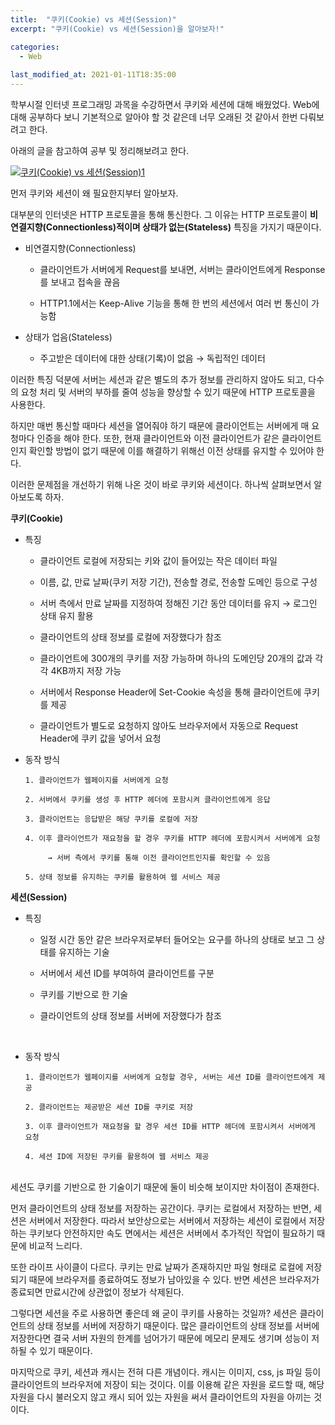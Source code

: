 ```yaml
---
title:  "쿠키(Cookie) vs 세션(Session)"
excerpt: "쿠키(Cookie) vs 세션(Session)을 알아보자!"

categories:
  - Web
  
last_modified_at: 2021-01-11T18:35:00
---
```


학부시절 인터넷 프로그래밍 과목을 수강하면서 쿠키와 세션에 대해 배웠었다. Web에 대해 공부하다 보니 기본적으로 알아야 할 것 같은데 너무 오래된 것 같아서 한번 다뤄보려고 한다.  

아래의 글을 참고하여 공부 및 정리해보려고 한다.  

[![쿠키(Cookie) vs 세션(Session)1](https://user-images.githubusercontent.com/53072057/104142429-e7c24800-53fe-11eb-9bf1-18b9057561b2.JPG)](https://jeong-pro.tistory.com/80)  
  
먼저 쿠키와 세션이 왜 필요한지부터 알아보자.  

대부분의 인터넷은 HTTP 프로토콜을 통해 통신한다. 그 이유는 HTTP 프로토콜이 **비연결지향(Connectionless)적이며 상태가 없는(Stateless)** 특징을 가지기 때문이다.  

* 비연결지향(Connectionless)

   - 클라이언트가 서버에게 Request를 보내면, 서버는 클라이언트에게 Response를 보내고 접속을 끊음

   - HTTP1.1에서는 Keep-Alive 기능을 통해 한 번의 세션에서 여러 번 통신이 가능함
   
* 상태가 업음(Stateless)

   - 주고받은 데이터에 대한 상태(기록)이 없음 → 독립적인 데이터
   

이러한 특징 덕분에 서버는 세션과 같은 별도의 추가 정보를 관리하지 않아도 되고, 다수의 요청 처리 및 서버의 부하를 줄여 성능을 향상할 수 있기 때문에 HTTP 프로토콜을 사용한다.  

하지만 매번 통신할 때마다 세션을 열어줘야 하기 때문에 클라이언트는 서버에게 매 요청마다 인증을 해야 한다. 또한, 현재 클라이언트와 이전 클라이언트가 같은 클라이언트인지 확인할 방법이 없기 때문에 이를 해결하기 위해선 이전 상태를 유지할 수 있어야 한다.  

이러한 문제점을 개선하기 위해 나온 것이 바로 쿠키와 세션이다. 하나씩 살펴보면서 알아보도록 하자.  

**쿠키(Cookie)**  

* 특징

     - 클라이언트 로컬에 저장되는 키와 값이 들어있는 작은 데이터 파일

     - 이름, 값, 만료 날짜(쿠키 저장 기간), 전송할 경로, 전송할 도메인 등으로 구성

     - 서버 측에서 만료 날짜를 지정하여 정해진 기간 동안 데이터를 유지 → 로그인 상태 유지 활용

     - 클라이언트의 상태 정보를 로컬에 저장했다가 참조

     - 클라이언트에 300개의 쿠키를 저장 가능하며 하나의 도메인당 20개의 값과 각각 4KB까지 저장 가능

     - 서버에서 Response Header에 Set-Cookie 속성을 통해 클라이언트에 쿠키를 제공

     - 클라이언트가 별도로 요청하지 않아도 브라우저에서 자동으로 Request Header에 쿠키 값을 넣어서 요청
	 
	 
* 동작 방식

      1. 클라이언트가 웹페이지를 서버에게 요청

      2. 서버에서 쿠키를 생성 후 HTTP 헤더에 포함시켜 클라이언트에게 응답

      3. 클라이언트는 응답받은 해당 쿠키를 로컬에 저장

      4. 이후 클라이언트가 재요청을 할 경우 쿠키를 HTTP 헤더에 포함시켜서 서버에게 요청

           → 서버 측에서 쿠키를 통해 이전 클라이언트인지를 확인할 수 있음

      5. 상태 정보를 유지하는 쿠키를 활용하여 웹 서비스 제공	


**세션(Session)**  

* 특징

     - 일정 시간 동안 같은 브라우저로부터 들어오는 요구를 하나의 상태로 보고 그 상태를 유지하는 기술

     - 서버에서 세션 ID를 부여하여 클라이언트를 구분

     - 쿠키를 기반으로 한 기술

     - 클라이언트의 상태 정보를 서버에 저장했다가 참조

​
* 동작 방식

      1. 클라이언트가 웹페이지를 서버에게 요청할 경우, 서버는 세션 ID를 클라이언트에게 제공 

      2. 클라이언트는 제공받은 세션 ID를 쿠키로 저장

      3. 이후 클라이언트가 재요청을 할 경우 세션 ID를 HTTP 헤더에 포함시켜서 서버에게 요청

      4. 세션 ID에 저장된 쿠키를 활용하여 웹 서비스 제공
	  
	  
<br>
세션도 쿠키를 기반으로 한 기술이기 때문에 둘이 비슷해 보이지만 차이점이 존재한다.  

먼저 클라이언트의 상태 정보를 저장하는 공간이다. 쿠키는 로컬에서 저장하는 반면, 세션은 서버에서 저장한다. 따라서 보안상으로는 서버에서 저장하는 세션이 로컬에서 저장하는 쿠키보다 안전하지만 속도 면에서는 세션은 서버에서 추가적인 작업이 필요하기 때문에 비교적 느리다.  

또한 라이프 사이클이 다르다. 쿠키는 만료 날짜가 존재하지만 파일 형태로 로컬에 저장되기 때문에 브라우저를 종료하여도 정보가 남아있을 수 있다. 반면 세션은 브라우저가 종료되면 만료시간에 상관없이 정보가 삭제된다.  

그렇다면 세션을 주로 사용하면 좋은데 왜 굳이 쿠키를 사용하는 것일까? 세션은 클라이언트의 상태 정보를 서버에 저장하기 때문이다. 많은 클라이언트의 상태 정보를 서버에 저장한다면 결국 서버 자원의 한계를 넘어가기 때문에 메모리 문제도 생기며 성능이 저하될 수 있기 때문이다.  

마지막으로 쿠키, 세션과 캐시는 전혀 다른 개념이다. 캐시는 이미지, css, js 파일 등이 클라이언트의 브라우저에 저장이 되는 것이다. 이를 이용해 같은 자원을 로드할 때, 해당 자원을 다시 불러오지 않고 캐시 되어 있는 자원을 써서 클라이언트의 자원을 아끼는 것이다.  
